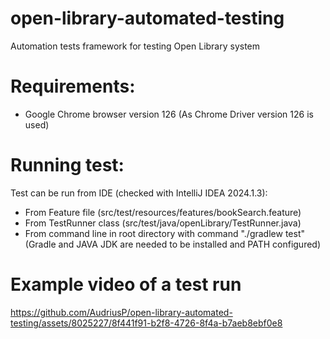 # open-library-automated-testing
Automation tests framework for testing Open Library system

# Requirements:
- Google Chrome browser version 126 (As Chrome Driver version 126 is used)

# Running test:
Test can be run from IDE (checked with IntelliJ IDEA 2024.1.3):
- From Feature file (src/test/resources/features/bookSearch.feature)
- From TestRunner class (src/test/java/openLibrary/TestRunner.java)
- From command line in root directory with command "./gradlew test" (Gradle and JAVA JDK are needed to be installed and PATH configured)

# Example video of a test run

https://github.com/AudriusP/open-library-automated-testing/assets/8025227/8f441f91-b2f8-4726-8f4a-b7aeb8ebf0e8
